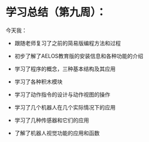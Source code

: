# 学习总结（第九周）：

今天我：

- 跟随老师复习了之前的简易版编程方法和过程

- 初步了解了AELOS教育版的安装信息和各种功能的介绍
- 学习了程序的概念，三种基本结构及其应用
- 学习了各种积木模块
- 学习了动作指令的设计与动作视图的操作
- 学习了几个机器人在几个实际情况下的应用
- 学习了几种传感器和它们的应用
- 了解了机器人视觉功能的应用和函数

